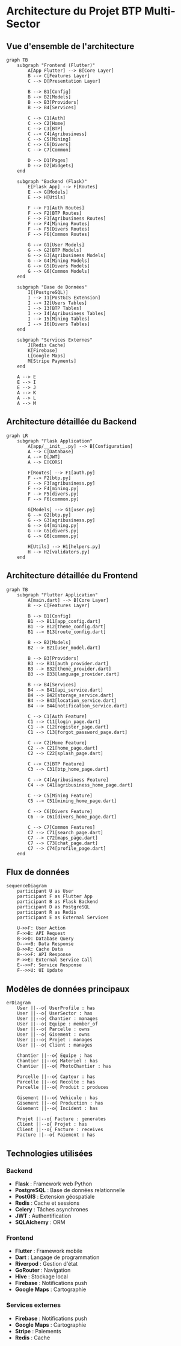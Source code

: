 # Architecture du Projet BTP Multi-Sector

## Vue d'ensemble de l'architecture

```mermaid
graph TB
    subgraph "Frontend (Flutter)"
        A[App Flutter] --> B[Core Layer]
        B --> C[Features Layer]
        C --> D[Presentation Layer]
        
        B --> B1[Config]
        B --> B2[Models]
        B --> B3[Providers]
        B --> B4[Services]
        
        C --> C1[Auth]
        C --> C2[Home]
        C --> C3[BTP]
        C --> C4[Agribusiness]
        C --> C5[Mining]
        C --> C6[Divers]
        C --> C7[Common]
        
        D --> D1[Pages]
        D --> D2[Widgets]
    end
    
    subgraph "Backend (Flask)"
        E[Flask App] --> F[Routes]
        E --> G[Models]
        E --> H[Utils]
        
        F --> F1[Auth Routes]
        F --> F2[BTP Routes]
        F --> F3[Agribusiness Routes]
        F --> F4[Mining Routes]
        F --> F5[Divers Routes]
        F --> F6[Common Routes]
        
        G --> G1[User Models]
        G --> G2[BTP Models]
        G --> G3[Agribusiness Models]
        G --> G4[Mining Models]
        G --> G5[Divers Models]
        G --> G6[Common Models]
    end
    
    subgraph "Base de Données"
        I[(PostgreSQL)]
        I --> I1[PostGIS Extension]
        I --> I2[Users Tables]
        I --> I3[BTP Tables]
        I --> I4[Agribusiness Tables]
        I --> I5[Mining Tables]
        I --> I6[Divers Tables]
    end
    
    subgraph "Services Externes"
        J[Redis Cache]
        K[Firebase]
        L[Google Maps]
        M[Stripe Payments]
    end
    
    A --> E
    E --> I
    E --> J
    A --> K
    A --> L
    A --> M
```

## Architecture détaillée du Backend

```mermaid
graph LR
    subgraph "Flask Application"
        A[app/__init__.py] --> B[Configuration]
        A --> C[Database]
        A --> D[JWT]
        A --> E[CORS]
        
        F[Routes] --> F1[auth.py]
        F --> F2[btp.py]
        F --> F3[agribusiness.py]
        F --> F4[mining.py]
        F --> F5[divers.py]
        F --> F6[common.py]
        
        G[Models] --> G1[user.py]
        G --> G2[btp.py]
        G --> G3[agribusiness.py]
        G --> G4[mining.py]
        G --> G5[divers.py]
        G --> G6[common.py]
        
        H[Utils] --> H1[helpers.py]
        H --> H2[validators.py]
    end
```

## Architecture détaillée du Frontend

```mermaid
graph TB
    subgraph "Flutter Application"
        A[main.dart] --> B[Core Layer]
        B --> C[Features Layer]
        
        B --> B1[Config]
        B1 --> B11[app_config.dart]
        B1 --> B12[theme_config.dart]
        B1 --> B13[route_config.dart]
        
        B --> B2[Models]
        B2 --> B21[user_model.dart]
        
        B --> B3[Providers]
        B3 --> B31[auth_provider.dart]
        B3 --> B32[theme_provider.dart]
        B3 --> B33[language_provider.dart]
        
        B --> B4[Services]
        B4 --> B41[api_service.dart]
        B4 --> B42[storage_service.dart]
        B4 --> B43[location_service.dart]
        B4 --> B44[notification_service.dart]
        
        C --> C1[Auth Feature]
        C1 --> C11[login_page.dart]
        C1 --> C12[register_page.dart]
        C1 --> C13[forgot_password_page.dart]
        
        C --> C2[Home Feature]
        C2 --> C21[home_page.dart]
        C2 --> C22[splash_page.dart]
        
        C --> C3[BTP Feature]
        C3 --> C31[btp_home_page.dart]
        
        C --> C4[Agribusiness Feature]
        C4 --> C41[agribusiness_home_page.dart]
        
        C --> C5[Mining Feature]
        C5 --> C51[mining_home_page.dart]
        
        C --> C6[Divers Feature]
        C6 --> C61[divers_home_page.dart]
        
        C --> C7[Common Features]
        C7 --> C71[search_page.dart]
        C7 --> C72[maps_page.dart]
        C7 --> C73[chat_page.dart]
        C7 --> C74[profile_page.dart]
    end
```

## Flux de données

```mermaid
sequenceDiagram
    participant U as User
    participant F as Flutter App
    participant B as Flask Backend
    participant D as PostgreSQL
    participant R as Redis
    participant E as External Services
    
    U->>F: User Action
    F->>B: API Request
    B->>D: Database Query
    D-->>B: Data Response
    B->>R: Cache Data
    B-->>F: API Response
    F->>E: External Service Call
    E-->>F: Service Response
    F-->>U: UI Update
```

## Modèles de données principaux

```mermaid
erDiagram
    User ||--o{ UserProfile : has
    User ||--o{ UserSector : has
    User ||--o{ Chantier : manages
    User ||--o{ Equipe : member_of
    User ||--o{ Parcelle : owns
    User ||--o{ Gisement : owns
    User ||--o{ Projet : manages
    User ||--o{ Client : manages
    
    Chantier ||--o{ Equipe : has
    Chantier ||--o{ Materiel : has
    Chantier ||--o{ PhotoChantier : has
    
    Parcelle ||--o{ Capteur : has
    Parcelle ||--o{ Recolte : has
    Parcelle ||--o{ Produit : produces
    
    Gisement ||--o{ Vehicule : has
    Gisement ||--o{ Production : has
    Gisement ||--o{ Incident : has
    
    Projet ||--o{ Facture : generates
    Client ||--o{ Projet : has
    Client ||--o{ Facture : receives
    Facture ||--o{ Paiement : has
```

## Technologies utilisées

### Backend
- **Flask** : Framework web Python
- **PostgreSQL** : Base de données relationnelle
- **PostGIS** : Extension géospatiale
- **Redis** : Cache et sessions
- **Celery** : Tâches asynchrones
- **JWT** : Authentification
- **SQLAlchemy** : ORM

### Frontend
- **Flutter** : Framework mobile
- **Dart** : Langage de programmation
- **Riverpod** : Gestion d'état
- **GoRouter** : Navigation
- **Hive** : Stockage local
- **Firebase** : Notifications push
- **Google Maps** : Cartographie

### Services externes
- **Firebase** : Notifications push
- **Google Maps** : Cartographie
- **Stripe** : Paiements
- **Redis** : Cache

